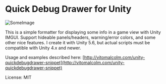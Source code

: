 # Quick Debug Drawer for Unity
![SomeImage](http://vitomalcolm.com/wp-content/uploads/2017/05/QuickDebugTitle.gif)

This is a simple formatter for displaying some info in a game view with Unity IMGUI.
Support hideable panels/headers, warning/error colors, and some other nice features. I create it with Unity 5.6, but actual scripts
must be compatible with Unity 4.x and newer.

Usage and examples described here: [http://vitomalcolm.com/unity-quickdebugdrawer-snippet](http://vitomalcolm.com/unity-quickdebugdrawer-snippet)

License: MIT